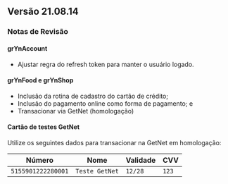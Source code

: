 ## Versão 21.08.14
### Notas de Revisão

#### grYnAccount
- Ajustar regra do refresh token para manter o usuário logado.

#### grYnFood e grYnShop
- Inclusão da rotina de cadastro do cartão de crédito;
- Inclusão do pagamento online como forma de pagamento; e
- Transacionar via GetNet (homologação)

#### Cartão de testes GetNet
Utilize os seguintes dados para transacionar na GetNet em homologação:


Número                 | Nome               | Validade    | CVV      
---------------------- | ------------------ | ----------- | ---------
```5155901222280001``` | ```Teste GetNet``` | ```12/28``` | ```123```
